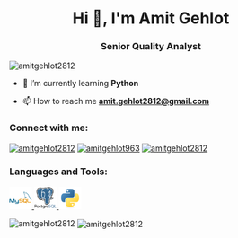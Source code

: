 <h1 align="center">Hi 👋, I'm Amit Gehlot</h1>
<h3 align="center">Senior Quality Analyst</h3>

<p align="left"> <img src="https://komarev.com/ghpvc/?username=amitgehlot2812&label=Profile%20views&color=0e75b6&style=flat" alt="amitgehlot2812" /> </p>

- 🌱 I’m currently learning **Python**

- 📫 How to reach me **amit.gehlot2812@gmail.com**

<h3 align="left">Connect with me:</h3>
<p align="left">
<a href="https://twitter.com/amitgehlot2812" target="blank"><img align="center" src="https://raw.githubusercontent.com/rahuldkjain/github-profile-readme-generator/master/src/images/icons/Social/twitter.svg" alt="amitgehlot2812" height="30" width="40" /></a>
<a href="https://linkedin.com/in/amitgehlot963" target="blank"><img align="center" src="https://raw.githubusercontent.com/rahuldkjain/github-profile-readme-generator/master/src/images/icons/Social/linked-in-alt.svg" alt="amitgehlot963" height="30" width="40" /></a>
<a href="https://auth.geeksforgeeks.org/user/amitgehlot2812" target="blank"><img align="center" src="https://raw.githubusercontent.com/rahuldkjain/github-profile-readme-generator/master/src/images/icons/Social/geeks-for-geeks.svg" alt="amitgehlot2812" height="30" width="40" /></a>
</p>

<h3 align="left">Languages and Tools:</h3>
<p align="left"> <a href="https://www.mysql.com/" target="_blank" rel="noreferrer"> <img src="https://raw.githubusercontent.com/devicons/devicon/master/icons/mysql/mysql-original-wordmark.svg" alt="mysql" width="40" height="40"/> </a> <a href="https://www.postgresql.org" target="_blank" rel="noreferrer"> <img src="https://raw.githubusercontent.com/devicons/devicon/master/icons/postgresql/postgresql-original-wordmark.svg" alt="postgresql" width="40" height="40"/> </a> <a href="https://www.python.org" target="_blank" rel="noreferrer"> <img src="https://raw.githubusercontent.com/devicons/devicon/master/icons/python/python-original.svg" alt="python" width="40" height="40"/> </a> </p>

<p><img align="left" src="https://github-readme-stats.vercel.app/api/top-langs?username=amitgehlot2812&show_icons=true&locale=en&layout=compact" alt="amitgehlot2812" /></p>

<p>&nbsp;<img align="center" src="https://github-readme-stats.vercel.app/api?username=amitgehlot2812&show_icons=true&locale=en" alt="amitgehlot2812" /></p>
